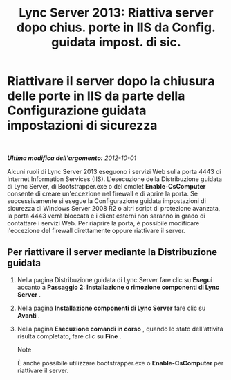 ﻿---
title: "Lync Server 2013: Riattiva server dopo chius. porte in IIS da Config. guidata impost. di sic."
TOCTitle: Riattivare il server dopo la chiusura delle porte in IIS da parte della Configurazione guidata impostazioni di sicurezza
ms:assetid: cb8e17cf-f8c1-4099-b63b-c242d656c26a
ms:mtpsurl: https://technet.microsoft.com/it-it/library/Gg398851(v=OCS.15)
ms:contentKeyID: 49301977
ms.date: 08/24/2015
mtps_version: v=OCS.15
ms.translationtype: HT
---

# Riattivare il server dopo la chiusura delle porte in IIS da parte della Configurazione guidata impostazioni di sicurezza

 

_**Ultima modifica dell'argomento:** 2012-10-01_

Alcuni ruoli di Lync Server 2013 eseguono i servizi Web sulla porta 4443 di Internet Information Services (IIS). L'esecuzione della Distribuzione guidata di Lync Server, di Bootstrapper.exe o del cmdlet **Enable-CsComputer** consente di creare un'eccezione nel firewall e di aprire la porta. Se successivamente si esegue la Configurazione guidata impostazioni di sicurezza di Windows Server 2008 R2 o altri script di protezione avanzata, la porta 4443 verrà bloccata e i client esterni non saranno in grado di contattare i servizi Web. Per riaprire la porta, è possibile modificare l'eccezione del firewall direttamente oppure riattivare il server.

## Per riattivare il server mediante la Distribuzione guidata

1.  Nella pagina Distribuzione guidata di Lync Server fare clic su **Esegui** accanto a **Passaggio 2: Installazione o rimozione componenti di Lync Server** .

2.  Nella pagina **Installazione componenti di Lync Server** fare clic su **Avanti** .

3.  Nella pagina **Esecuzione comandi in corso** , quando lo stato dell'attività risulta completato, fare clic su **Fine** .
    

    > [!NOTE]
    > È anche possibile utilizzare bootstrapper.exe o <STRONG>Enable-CsComputer</STRONG> per riattivare il server.


